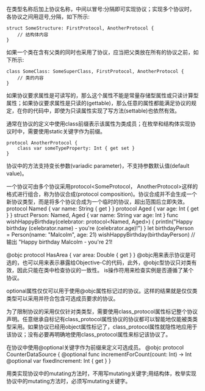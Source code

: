 在类型名称后加上协议名称，中间以冒号:分隔即可实现协议；实现多个协议时，各协议之间用逗号,分隔，如下所示:

	struct SomeStructure: FirstProtocol, AnotherProtocol {
	    // 结构体内容
	}

如果一个类在含有父类的同时也采用了协议，应当把父类放在所有的协议之前，如下所示:

	class SomeClass: SomeSuperClass, FirstProtocol, AnotherProtocol {
	    // 类的内容
	}

如果协议要求属性是可读写的，那么这个属性不能是常量存储型属性或只读计算型属性；如果协议要求属性是只读的(gettable)，那么任意的属性都能满足协议的规定，在你的代码中，即使为只读属性实现了写方法(settable)也依然有效。

通常在协议的定义中使用class前缀表示该属性为类成员；在枚举和结构体实现协议时中，需要使用static关键字作为前缀。
	
	protocol AnotherProtocol {
	    class var someTypeProperty: Int { get set }
	}

协议中的方法支持变长参数(variadic parameter)，不支持参数默认值(default value)。


一个协议可由多个协议采用protocol<SomeProtocol， AnotherProtocol>这样的格式进行组合，称为协议合成(protocol composition)。协议合成并不会生成一个新协议类型，而是将多个协议合成为一个临时的协议，超出范围后立即失效。
protocol Named {
    var name: String { get }
}
protocol Aged {
    var age: Int { get }
}
struct Person: Named, Aged {
    var name: String
    var age: Int
}
func wishHappyBirthday(celebrator: protocol<Named, Aged>) {
    println("Happy birthday \(celebrator.name) - you're \(celebrator.age)!")
}
let birthdayPerson = Person(name: "Malcolm", age: 21)
wishHappyBirthday(birthdayPerson)
// 输出 "Happy birthday Malcolm - you're 21!




@objc protocol HasArea {
    var area: Double { get }
}
@objc用来表示协议是可选的，也可以用来表示暴露给Objective-C的代码，此外，@objc型协议只对类有效，因此只能在类中检查协议的一致性。
is操作符用来检查实例是否遵循了某个协议。

optional属性仅仅可以用于使用@objc属性标记过的协议。这样的结果就是仅仅类类型可以采用并符合包含可选成员要求的协议。

为了限制协议的采用仅仅针对类类型，需要使用class_protocol属性标记整个协议声明。任意继承自标记有class_protocol属性协议的协议都可以智能地仅能被类类型采用。如果协议已经用object属性标记了，class_protocol属性就隐性地应用于该协议；没有必要再明确地使用class_protocol属性来标记该协议了。


在协议中使用@optional关键字作为前缀来定义可选成员。
@objc protocol CounterDataSource {
    @optional func incrementForCount(count: Int) -> Int
    @optional var fixedIncrement: Int { get }
}




用类实现协议中的mutating方法时，不用写mutating关键字;用结构体，枚举实现协议中的mutating方法时，必须写mutating关键字。